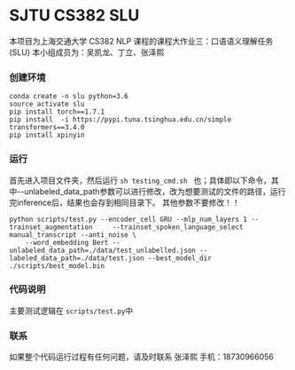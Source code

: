 # SJTU CS382 SLU

本项目为上海交通大学 CS382 NLP 课程的课程大作业三：口语语义理解任务(SLU)
本小组成员为：吴凯龙、丁立、张泽熙

### 创建环境

```
conda create -n slu python=3.6
source activate slu
pip install torch==1.7.1
pip install  -i https://pypi.tuna.tsinghua.edu.cn/simple transformers==3.4.0
pip install xpinyin

```

### 运行

首先进入项目文件夹，然后运行 `sh testing_cmd.sh ` 也；具体即以下命令，其中--unlabeled_data_path参数可以进行修改，改为想要测试的文件的路径，运行完inference后，结果也会存到相同目录下。
其他参数不要修改！！

```
python scripts/test.py --encoder_cell GRU --mlp_num_layers 1 --trainset_augmentation     --trainset_spoken_language_select manual_transcript --anti_noise \
    --word_embedding Bert --unlabeled_data_path=./data/test_unlabelled.json --labeled_data_path=./data/test.json --best_model_dir ./scripts/best_model.bin
```

### 代码说明

主要测试逻辑在 `scripts/test.py`中

### 联系

如果整个代码运行过程有任何问题，请及时联系
张泽熙 手机：18730966056
